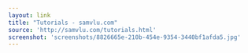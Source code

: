 ```yaml
---
layout: link
title: "Tutorials - samvlu.com"
source: 'http://samvlu.com/tutorials.html'
screenshot: 'screenshots/8826665e-210b-454e-9354-3440bf1afda5.jpg'
---
```


